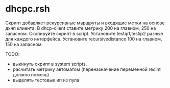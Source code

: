 dhcpc.rsh
===

Скрипт добавляет рекурсивные маршруты и входящие метки на основе дхчп клиента.
В dhcp-client ставите метрику 200 на главном, 250 на запасном. Скопируйте скрипт в script. Установите 
testip1,testip2 разные для каждого интерфейса. Установите recursivedistance 100 на главном, 150 на запасном.

TODO: 

* выкинуть скрипт в system scripts.
* расчитать метрику автоматом (переназначение переменной recint должно помочь)
* выделять тестовые ип из пула
